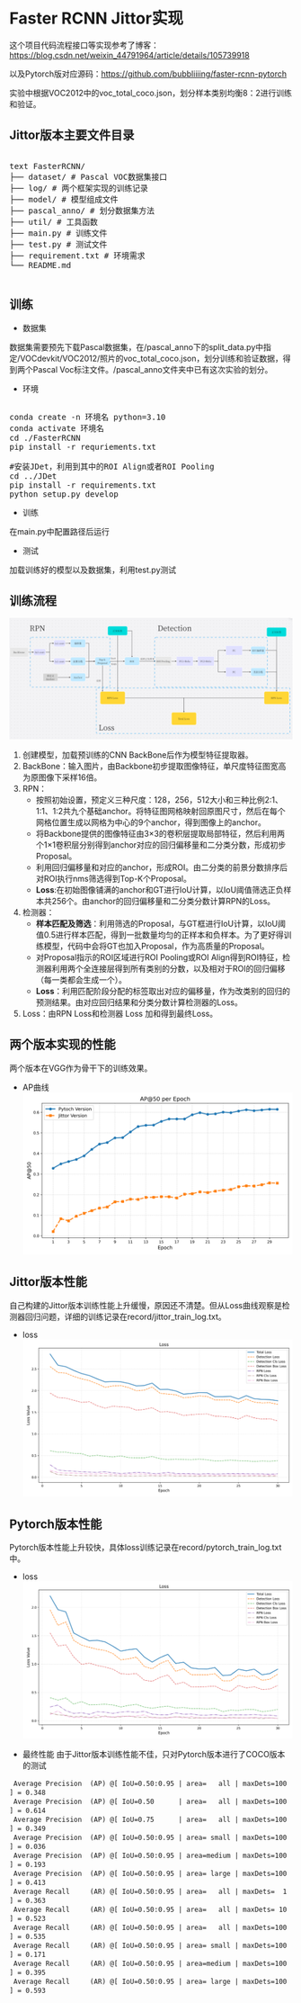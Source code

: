 # Faster RCNN Jittor实现

这个项目代码流程接口等实现参考了博客：https://blog.csdn.net/weixin_44791964/article/details/105739918 

以及Pytorch版对应源码：https://github.com/bubbliiiing/faster-rcnn-pytorch

实验中根据VOC2012中的voc_total_coco.json，划分样本类别均衡8：2进行训练和验证。
## Jittor版本主要文件目录

<pre> 
text FasterRCNN/ 
├── dataset/ # Pascal VOC数据集接口 
├── log/ # 两个框架实现的训练记录 
├── model/ # 模型组成文件 
├── pascal_anno/ # 划分数据集方法 
├── util/ # 工具函数 
├── main.py # 训练文件 
├── test.py # 测试文件 
├── requirement.txt # 环境需求 
└── README.md 
 </pre>

## 训练
- 数据集

数据集需要预先下载Pascal数据集，在/pascal_anno下的split_data.py中指定/VOCdevkit/VOC2012/照片的voc_total_coco.json，划分训练和验证数据，得到两个Pascal Voc标注文件。/pascal_anno文件夹中已有这次实验的划分。
- 环境
<pre> 
conda create -n 环境名 python=3.10
conda activate 环境名
cd ./FasterRCNN
pip install -r requriements.txt

#安装JDet，利用到其中的ROI Align或者ROI Pooling
cd ../JDet
pip install -r requirements.txt
python setup.py develop
</pre>

- 训练

在main.py中配置路径后运行

- 测试

加载训练好的模型以及数据集，利用test.py测试

## 训练流程
![流程图](record/流程.png)

1. 创建模型，加载预训练的CNN BackBone后作为模型特征提取器。
2. BackBone：输入图片，由Backbone初步提取图像特征，单尺度特征图宽高为原图像下采样16倍。
3. RPN：
	- 按照初始设置，预定义三种尺度：128，256，512大小和三种比例2:1、1:1、1:2共九个基础anchor。将特征图网格映射回原图尺寸，然后在每个网格位置生成以网格为中心的9个anchor，得到图像上的anchor。
	- 将Backbone提供的图像特征由3×3的卷积层提取局部特征，然后利用两个1×1卷积层分别得到anchor对应的回归偏移量和二分类分数，形成初步Proposal。
	- 利用回归偏移量和对应的anchor，形成ROI。由二分类的前景分数排序后对ROI执行nms筛选得到Top-K个Proposal。
	- **Loss**:在初始图像铺满的anchor和GT进行IoU计算，以IoU阈值筛选正负样本共256个。由anchor的回归偏移量和二分类分数计算RPN的Loss。
4. 检测器：
	- **样本匹配及筛选**：利用筛选的Proposal，与GT框进行IoU计算，以IoU阈值0.5进行样本匹配，得到一批数量均匀的正样本和负样本。为了更好得训练模型，代码中会将GT也加入Proposal，作为高质量的Proposal。
	- 对Proposal指示的ROI区域进行ROI Pooling或ROI Align得到ROI特征，检测器利用两个全连接层得到所有类别的分数，以及相对于ROI的回归偏移（每一类都会生成一个）。
	- **Loss**：利用匹配阶段分配的标签取出对应的偏移量，作为改类别的回归的预测结果。由对应回归结果和分类分数计算检测器的Loss。
5. Loss：由RPN Loss和检测器 Loss 加和得到最终Loss。

## 两个版本实现的性能
两个版本在VGG作为骨干下的训练效果。
- AP曲线
![AP@50](record/AP.png)


## Jittor版本性能
自己构建的Jittor版本训练性能上升缓慢，原因还不清楚。但从Loss曲线观察是检测器回归问题，详细的训练记录在record/jittor_train_log.txt。

- loss
![Loss](record/loss_jittor.png)


## Pytorch版本性能
Pytorch版本性能上升较快，具体loss训练记录在record/pytorch_train_log.txt中。
- loss
![Loss](record/loss_pytorch.png)


- 最终性能
由于Jittor版本训练性能不佳，只对Pytorch版本进行了COCO版本的测试
```
 Average Precision  (AP) @[ IoU=0.50:0.95 | area=   all | maxDets=100 ] = 0.348
 Average Precision  (AP) @[ IoU=0.50      | area=   all | maxDets=100 ] = 0.614
 Average Precision  (AP) @[ IoU=0.75      | area=   all | maxDets=100 ] = 0.349
 Average Precision  (AP) @[ IoU=0.50:0.95 | area= small | maxDets=100 ] = 0.036
 Average Precision  (AP) @[ IoU=0.50:0.95 | area=medium | maxDets=100 ] = 0.193
 Average Precision  (AP) @[ IoU=0.50:0.95 | area= large | maxDets=100 ] = 0.413
 Average Recall     (AR) @[ IoU=0.50:0.95 | area=   all | maxDets=  1 ] = 0.363
 Average Recall     (AR) @[ IoU=0.50:0.95 | area=   all | maxDets= 10 ] = 0.523
 Average Recall     (AR) @[ IoU=0.50:0.95 | area=   all | maxDets=100 ] = 0.535
 Average Recall     (AR) @[ IoU=0.50:0.95 | area= small | maxDets=100 ] = 0.171
 Average Recall     (AR) @[ IoU=0.50:0.95 | area=medium | maxDets=100 ] = 0.395
 Average Recall     (AR) @[ IoU=0.50:0.95 | area= large | maxDets=100 ] = 0.593
```
